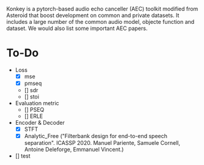 Konkey is a pytorch-based audio echo canceller (AEC) toolkit modified from Asteroid that boost development on common and private datasets. It includes a large number of the common audio model, objecte function and dataset. We would also list some important AEC papers.


# To-Do
- Loss 
    - [X] mse
    - [X] pmseq
    - [] sdr
    - [] stoi
- Evaluation metric
    - [] PSEQ
    - [] ERLE
- Encoder & Decoder
    - [X] STFT
    - [X] Analytic_Free
    ("Filterbank design for end-to-end speech separation". ICASSP 2020. Manuel Pariente, Samuele Cornell, Antoine Deleforge, Emmanuel Vincent.)
- [] test
